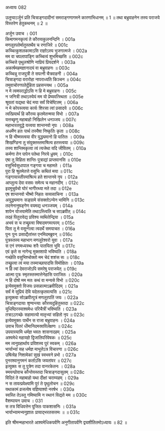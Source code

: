 अध्यायः 082

उलूप्याऽर्जुनं प्रति चित्राङ्गदादीनां समराङ्गणागमने कारणाभिधानम् ॥ 1 ॥ तथा बभ्रुवाहनेन तस्य पराजये विस्तरेण हेतुकथनम् ॥ 2 ॥

अर्जुन उवाच ।	001  
किमागमनकृत्यं ते कौरव्यकुलनन्दिनि ।	001a  
मणलूरपतेर्मातुस्तथैव च रणाजिरे ॥	001c  
कच्चित्कुशलकामाऽसि राज्ञोऽस्य भुजगात्मजे ।	002a  
मम वा चपलापाङ्गि कच्चित्वं शुभमिच्छसि ॥	002c  
कच्चित्ते पृथुलश्रोणि नाप्रियं प्रियदर्शने ।	003a  
अकार्षमहमज्ञानादयं वा बभ्रुवाहनः ॥	003c  
कच्चिन्नु राजपुत्री ते सपत्नी चैत्रवाहनी ।	004a  
चित्राङ्गदा वरारोहा नापराध्यति किञ्चन ॥	004c  
तमुवाचोरगपतेर्दुहिता प्रहसन्त्यथ ।	005a  
न मे त्वमपराद्धोऽसि न हि मे बभ्रुवाहनः ।	005c  
न जनित्री तथाऽस्येयं मम यो प्रेष्यवत्स्थिता ॥	005e  
श्रूयतां यद्यथा चेदं मया सर्वं विचेष्टितम् ।	006a  
न मे कोपस्त्वया कार्यः शिरसा त्वां प्रसादये ॥	006c  
त्वत्प्रियार्थं हि कौरव्य कृतमेतन्मया विभो ।	007a  
यत्तच्छृणु महाबाहो निखिलेन धनञ्जय ॥	007c  
महाभारतयुद्धे यत्त्वया शान्तनवो नृपः ।	008a  
अधर्मेण हतः पार्थ तस्यैषा निष्कृतिः कृता ॥	008c  
न हि भीष्मस्त्वया वीर युद्ध्यमानो हि पातितः ।	009a  
शिखण्डिना तु संयुक्तस्तमाश्रित्य हतस्त्वया ॥	009c  
तस्य शान्तिमकृत्वा त्वं त्यजेथा यदि जीवितम् ।	010a  
कर्मणा तेन पापेन पतेथा निरये ध्रुवम् ।	010c  
एषा तु विहिता शान्तिः पुत्राद्यां प्राप्तवानसि ॥	010e  
वसुभिर्वसुधापाल गङ्गया च महामते ।	011a  
पुरा हि श्रुतमेतत्ते वसुभिः कथितं मया ॥	011c  
गङ्गायास्तीरमाश्रित्य हते शान्तनवे नृप ।	012a  
आप्लुत्य देवा वसवः समेत्य च महानदीम् ।	012c  
इदमूचुर्वचो घोरं भागीरथ्या मते तदा ॥	012e  
एष शान्तनवो भीष्मो निहतः सव्यसाचिना ।	013a  
अयुद्ध्यमानः सङ्ग्रामे संसक्तोऽन्येन भामिनि ॥	013c  
तदनेनानुषङ्गेण वयमद्य धनञ्जयम् ।	014a  
शापेन योजयामेति तथाऽस्त्विति च साऽब्रवीत् ॥	014c  
तदहं पितुरावेद्य प्रविश्य व्यथितेन्द्रिया ।	015a  
अभवं स च तच्छ्रुत्वा विषादमगमत्परम् ॥	015c  
पिता तु मे वसून्गत्वा त्वदर्थे समयाचत ।	016a  
पुनः पुनः प्रसाद्यैतांस्त एनमिदमब्रुवन् ॥	016c  
पुत्रस्तस्य महाभाग मणलूरेश्वरो युवा ।	017a  
स एनं रणमध्यस्थः शरैः पातयिता भुवि ॥	017c  
एवं कृते स नागेन्द्र मुक्तशापो भविष्यति ।	018a  
गच्छेति वसुभिश्चोक्तो मम चेदं शशंस सः ॥	018c  
तच्छ्रुत्वा त्वं मया तस्माच्छापादसि विमोक्षितः ।	019a  
न हि त्वां देवराजोऽपि समरेषु पराजयेत् ॥	019c  
आत्मा पुत्रः स्मृतस्तस्मात्तेनेहासि पराजितः ।	020a  
न हि दोषो मम मतः कथं वा मन्यसे विभो ॥	020c  
इत्येवमुक्तो विजयः प्रसन्नात्माऽब्रवीदिदम् ।	021a  
सर्वं मे सुप्रियं देवि यदेतत्कृतवत्यसि ॥	021c  
इत्युक्त्वा सोऽब्रवीत्पुत्रं मणलूरपतिं जयः ।	022a  
चित्राङ्गदायाः शृण्वन्त्याः कौरव्यदुहितुस्तदा ॥	022c  
युधिष्ठिरस्याश्वमेधः परिचैत्रीं भविष्यति ।	023a  
तत्राऽऽगच्छेः सहामात्यो मातृभ्यां सहितो नृप ॥	023c  
इत्येवमुक्तः पार्थेन स राजा बभ्रुवाहनः ।	024a  
उवाच पितरं धीमानिदमस्राविलेक्षणः ॥	024c  
उपयास्यामि धर्मज्ञ भवतः शासनादहम् ।	025a  
अश्वमेधे महायज्ञे द्विजातिपरिवेषकः ॥	025c  
मम त्वनुग्रहार्थाय प्रविशस्व पुरं स्वकम् ।	026a  
भार्याभ्यां सह धर्मज्ञ माभूत्तेऽत्र विचारणा ॥	026c  
उषित्वेह निशामेकां सुखं स्वभवने प्रभो ।	027a  
पुनरश्वानुगमनं कर्ताऽसि जयतांवर ॥	027c  
इत्युक्तः स तु पुत्रेण तदा वानरकेतनः ।	028a  
स्मयन्प्रोवाच कौन्तेयस्तदा चित्राङ्गदासुतम् ॥	028c  
विदितं ते महाबाहो यथा दीक्षां चराम्यहम् ।	029a  
न स तावत्प्रवेक्ष्यामि पुरं ते पृथुलोचन ॥	029c  
यथाकामं व्रजत्येष यज्ञियाश्वो नरर्षभ ।	030a  
स्वस्ति तेऽस्तु गमिष्यामि न स्थानं विद्यते मम ॥	030c  
वैशम्पायन उवाच ।	031  
स तत्र विधिवत्तेन पूजितः पाकशासनिः ।	031a  
भार्याभ्यामभ्यनुज्ञातः प्रायाद्भरतसत्तमः ॥ ॥	031c  

इति श्रीमन्महाभारते आश्वमेधिकपर्वणि अनुगीतापर्वणि द्व्यशीतितमोऽध्यायः ॥ 82 ॥
